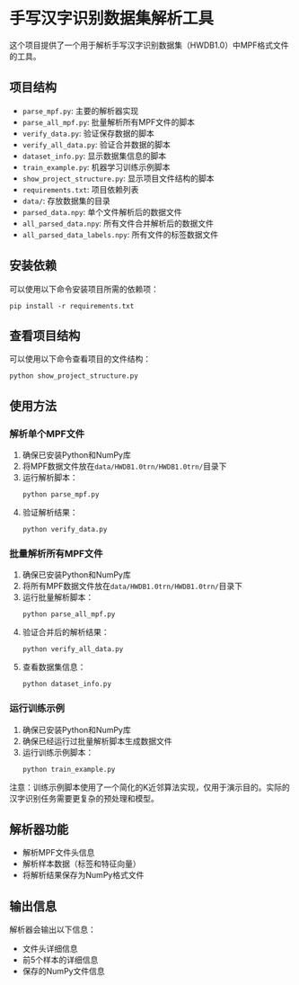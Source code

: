 # 手写汉字识别数据集解析工具

这个项目提供了一个用于解析手写汉字识别数据集（HWDB1.0）中MPF格式文件的工具。

## 项目结构

- `parse_mpf.py`: 主要的解析器实现
- `parse_all_mpf.py`: 批量解析所有MPF文件的脚本
- `verify_data.py`: 验证保存数据的脚本
- `verify_all_data.py`: 验证合并数据的脚本
- `dataset_info.py`: 显示数据集信息的脚本
- `train_example.py`: 机器学习训练示例脚本
- `show_project_structure.py`: 显示项目文件结构的脚本
- `requirements.txt`: 项目依赖列表
- `data/`: 存放数据集的目录
- `parsed_data.npy`: 单个文件解析后的数据文件
- `all_parsed_data.npy`: 所有文件合并解析后的数据文件
- `all_parsed_data_labels.npy`: 所有文件的标签数据文件

## 安装依赖

可以使用以下命令安装项目所需的依赖项：

```
pip install -r requirements.txt
```

## 查看项目结构

可以使用以下命令查看项目的文件结构：

```
python show_project_structure.py
```

## 使用方法

### 解析单个MPF文件

1. 确保已安装Python和NumPy库
2. 将MPF数据文件放在`data/HWDB1.0trn/HWDB1.0trn/`目录下
3. 运行解析脚本：
   ```
   python parse_mpf.py
   ```
4. 验证解析结果：
   ```
   python verify_data.py
   ```

### 批量解析所有MPF文件

1. 确保已安装Python和NumPy库
2. 将所有MPF数据文件放在`data/HWDB1.0trn/HWDB1.0trn/`目录下
3. 运行批量解析脚本：
   ```
   python parse_all_mpf.py
   ```
4. 验证合并后的解析结果：
   ```
   python verify_all_data.py
   ```
5. 查看数据集信息：
   ```
   python dataset_info.py
   ```

### 运行训练示例

1. 确保已安装Python和NumPy库
2. 确保已经运行过批量解析脚本生成数据文件
3. 运行训练示例脚本：
   ```
   python train_example.py
   ```

注意：训练示例脚本使用了一个简化的K近邻算法实现，仅用于演示目的。实际的汉字识别任务需要更复杂的预处理和模型。

## 解析器功能

- 解析MPF文件头信息
- 解析样本数据（标签和特征向量）
- 将解析结果保存为NumPy格式文件

## 输出信息

解析器会输出以下信息：
- 文件头详细信息
- 前5个样本的详细信息
- 保存的NumPy文件信息